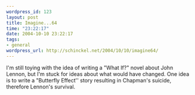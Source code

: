 ```yaml
--- 
wordpress_id: 123
layout: post
title: Imagine...64
time: "23:22:17"
date: 2004-10-10 23:22:17
tags: 
- general
wordpress_url: http://schinckel.net/2004/10/10/imagine64/
---
```

I'm still toying with the idea of writing a "What If?" novel about John Lennon, but I'm stuck for ideas about what would have changed. One idea is to write a "Butterfly Effect'' story resulting in Chapman's suicide, therefore Lennon's survival. 
